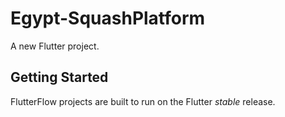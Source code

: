 # Egypt-SquashPlatform

A new Flutter project.

## Getting Started

FlutterFlow projects are built to run on the Flutter _stable_ release.

